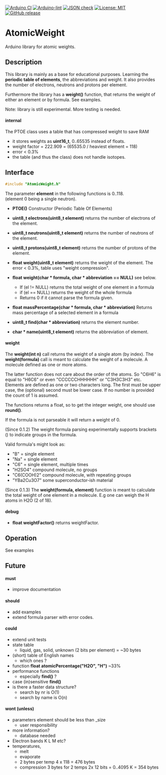 
[![Arduino CI](https://github.com/RobTillaart/AtomicWeight/workflows/Arduino%20CI/badge.svg)](https://github.com/marketplace/actions/arduino_ci)
[![Arduino-lint](https://github.com/RobTillaart/AtomicWeight/actions/workflows/arduino-lint.yml/badge.svg)](https://github.com/RobTillaart/AtomicWeight/actions/workflows/arduino-lint.yml)
[![JSON check](https://github.com/RobTillaart/AtomicWeight/actions/workflows/jsoncheck.yml/badge.svg)](https://github.com/RobTillaart/AtomicWeight/actions/workflows/jsoncheck.yml)
[![License: MIT](https://img.shields.io/badge/license-MIT-green.svg)](https://github.com/RobTillaart/AtomicWeight/blob/master/LICENSE)
[![GitHub release](https://img.shields.io/github/release/RobTillaart/AtomicWeight.svg?maxAge=3600)](https://github.com/RobTillaart/AtomicWeight/releases)


# AtomicWeight

Arduino library for atomic weights.


## Description

This library is mainly as a base for educational purposes.
Learning the **periodic table of elements**, the abbreviations and weight.
It also provides the number of electrons, neutrons and protons per element.

Furthermore the library has a **weight()** function, that returns the weight
of either an element or by formula. See examples.

Note: library is still experimental. More testing is needed.


#### internal

The PTOE class uses a table that has compressed weight to save RAM
- it stores weights as **uint16_t**, 0..65535 instead of floats.
- weight factor = 222.909  = (65535.0 / heaviest element = 118)
- error < 0.3%
- the table (and thus the class) does not handle isotopes.


## Interface

```cpp
#include "AtomicWeight.h"
```

The parameter **element** in the following functions is 0..118.  
(element 0 being a single neutron).

- **PTOE()** Constructor (Periodic Table Of Elements)
- **uint8_t electrons(uint8_t element)** returns the number of electrons of the element.
- **uint8_t neutrons(uint8_t element)** returns the number of neutrons of the element.
- **uint8_t protons(uint8_t element)** returns the number of protons of the element.
- **float weight(uint8_t element)** returns the weight of the element.
The error < 0.3%, table uses "weight compression".
- **float weight(char \* formula, char \* abbreviation == NULL)** see below.
  - If (el != NULL) returns the total weight of one element in a formula
  - if (el == NULL) returns the weight of the whole formula
  - Returns 0 if it cannot parse the formula given.
- **float massPercentage(char \* formula, char \* abbreviation)**
Returns mass percentage of a selected element in a formula

- **uint8_t find(char \* abbreviation)** returns the element number.
- **char \* name(uint8_t element)** returns the abbreviation of element.


#### weight

The **weight(int n)** call returns the weight of a single atom (by index).
The **weight(formula)** call is meant to calculate the weight of a molecule.
A molecule defined as one or more atoms.

The latter function does not care about the order of the atoms. 
So "C6H6" is equal to "H6C6" or even "CCCCCCHHHHHH" or "C3H3C3H3" etc.
Elements are defined as one or two characters long.
The first must be upper case, the (optional) second must be lower case.
If no number is provided the count of 1 is assumed.

The functions returns a float, so to get the integer weight, one should use **round()**.

If the formula is not parseable it will return a weight of 0.

(Since 0.1.2)
The weight formula parsing experimentally supports brackets () to indicate groups in the formula.

Valid formula's might look as:
- "B" = single element
- "Na" = single element
- "C6" = single element, multiple times
- "H2SO4" compound molecule, no groups
- "C6(COOH)2" compound molecule, with repeating groups
- "YBa2Cu3O7" some superconductor-ish material

(Since 0.1.3)
The **weight(formula, element)** function is meant to calculate the total weight of one element
in a molecule. E.g one can weigh the H atoms in H2O (2 of 18).



#### debug

- **float weightFactor()** returns weightFactor.


## Operation

See examples


## Future

#### must

- improve documentation

#### should

- add examples
- extend formula parser with error codes.

#### could

- extend unit tests
- state table
  - liquid, gas, solid, unknown  (2 bits per element) = ~30 bytes
- (short) table of English names
  - which ones ?
- function **float atomicPercentage("H2O", "H")**  ~33%
- performance functions
  - especially **find()** ?
- case (in)sensitive **find()**
- is there a faster data structure?
  - search by nr is O(1)
  - search by name is O(n)

#### wont (unless)

- parameters element should be less than \_size
  - user responsibility
- more information?
  - database needed
- Electron bands K L M etc?
- temperatures,
  - melt
  - evaporate
  - 2 bytes per temp 4 x 118 = 476 bytes
  - compression 3 bytes for 2 temps 2x 12 bits = 0..4095 K = 354 bytes

  

